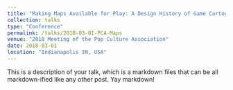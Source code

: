 ```yaml
---
title: "Making Maps Available for Play: A Design History of Game Cartography Interfaces"
collection: talks
type: "Conference"
permalink: /talks/2018-03-01-PCA-Maps
venue: "2018 Meeting of the Pop Culture Association"
date: 2018-03-01
location: "Indianapolis IN, USA"
---
```


This is a description of your talk, which is a markdown files that can be all markdown-ified like any other post. Yay markdown!
